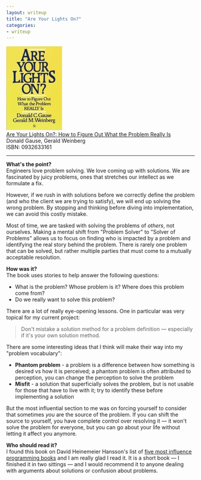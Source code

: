 ```yaml
---
layout: writeup
title: "Are Your Lights On?"
categories:
- writeup
---
```


![](/static/lights-on.jpg)  
[Are Your Lights On?: How to Figure Out What the Problem Really Is][link]   
Donald Gause, Gerald Weinberg    
ISBN: 0932633161    

---

**What's the point?**  
Engineers love problem solving. We love coming up with solutions. We are
fascinated by juicy problems, ones that stretches our intellect as we formulate
a fix.

However, if we rush in with solutions before we correctly define the problem
(and who the client  we are trying to satisfy), we will end up solving the wrong
problem. By stopping and thinking  before diving into implementation, we can
avoid this costly mistake.

Most of time, we are tasked with solving the problems of *others*, not
ourselves. Making a mental  shift from "Problem Solver" to "Solver of Problems"
allows us to focus on finding who is impacted by a problem and identifying the
real story behind the problem. There is rarely one problem that can be solved,
but rather multiple parties that must come to a mutually acceptable resolution.

**How was it?**  
The book uses stories to help answer the following questions:

* What is the problem? Whose problem is it? Where does this problem come from?
* Do we really want to solve this problem?

There are a lot of really eye-opening lessons. One in particular was very
topical for my current project:

> Don't mistake a solution method for a problem definition &mdash; especially if
> it's your own solution method.

There are some interesting ideas that I think will make their way into my
"problem vocabulary":

* **Phantom problem** - a problem is a difference between how something is
desired vs how it is perceived; a phantom problem is often attributed to
perception, you can change the perception to solve the problem 
* **Misfit** - a solution that superficially solves the problem, but is not 
usable for those that have to live with it; try to identify these before 
implementing a solution

But the most influential section to me was on forcing yourself to consider that
sometimes *you* are the source of  the problem. If you can shift the source to
yourself, you have complete control over resolving it &mdash; it won't solve the
problem for everyone, but you can go about your life without letting it affect
you anymore.

**Who should read it?**  
I found this book on David Heinemeier Hansson's list of [five most influence
programming books][dhh] and I am really glad I read it. It is a short book
&mdash; I finished it in two sittings &mdash; and I would recommend it to anyone
dealing with arguments about solutions or confusion about problems.

[dhh]: http://37signals.com/svn/posts/3375-the-five-programming-books-that-meant-most-to-me
[link]: http://www.amazon.com/Are-Your-Lights-On-ebook/dp/B004WOXYV2/ref=nosim&tag=bookreview0a1-20
